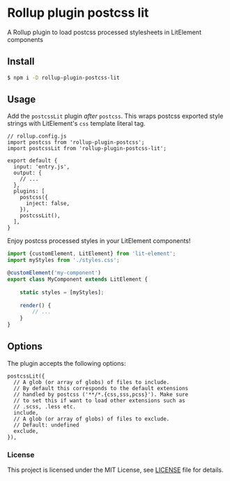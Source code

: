 # Rollup plugin postcss lit

A Rollup plugin to load postcss processed stylesheets in LitElement components

## Install

```bash
$ npm i -D rollup-plugin-postcss-lit
```

## Usage

Add the `postcssLit` plugin _after_ `postcss`. This wraps postcss exported style strings with LitElement's `css`
template literal tag. 

```ecmascript 6
// rollup.config.js
import postcss from 'rollup-plugin-postcss';
import postcssLit from 'rollup-plugin-postcss-lit';

export default {
  input: 'entry.js',
  output: {
    // ...
  },
  plugins: [
    postcss({
      inject: false,
    }),
    postcssLit(),
  ],
}
```

Enjoy postcss processed styles in your LitElement components!

```typescript
import {customElement, LitElement} from 'lit-element';
import myStyles from './styles.css';

@customElement('my-component')
export class MyComponent extends LitElement {
    
    static styles = [myStyles];
    
    render() {
        // ...
    }
}
```

## Options

The plugin accepts the following options:

```ecmascript 6
postcssLit({
  // A glob (or array of globs) of files to include.
  // By default this corresponds to the default extensions
  // handled by postcss ('**/*.{css,sss,pcss}'). Make sure
  // to set this if want to load other extensions such as
  // .scss, .less etc.
  include,
  // A glob (or array of globs) of files to exclude.
  // Default: undefined
  exclude,
}),
```

### License

This project is licensed under the MIT License, see [LICENSE](./LICENSE) file for details. 
